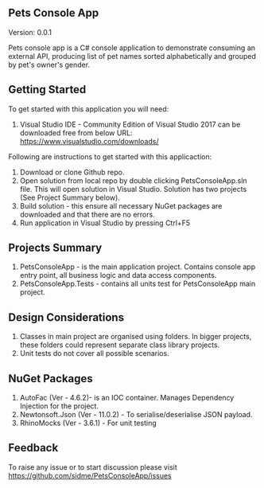 Pets Console App
----------------
Version: 0.0.1

Pets console app is a C# console application to demonstrate consuming an external API, producing list of pet names sorted alphabetically and grouped by pet's owner's gender.



Getting Started
---------------


To get started with this application you will need:
1. Visual Studio IDE - Community Edition of Visual Studio 2017 can be downloaded free from below URL:
    https://www.visualstudio.com/downloads/


Following are instructions to get started with this applicaction:

1. Download or clone Github repo.
2. Open solution from local repo by double clicking PetsConsoleApp.sln file. This will open solution in Visual Studio. Solution has two projects (See Project Summary below).
3. Build solution - this ensure all necessary NuGet packages are downloaded and that there are no errors.
4. Run application in Visual Studio by pressing Ctrl+F5



Projects Summary
----------------

1. PetsConsoleApp - is the main application project. Contains console app entry point, all business logic and data access components.
2. PetsConsoleApp.Tests - contains all units test for PetsConsoleApp main project.


Design Considerations
---------------------
1. Classes in main project are organised using folders. In bigger projects, these folders could represent separate class library projects.
2. Unit tests do not cover all possible scenarios.



NuGet Packages
---------------------------------

1. AutoFac (Ver - 4.6.2)- is an IOC container. Manages Dependency Injection for the project.
2. Newtonsoft.Json (Ver - 11.0.2) - To serialise/deserialise JSON payload.
3. RhinoMocks (Ver - 3.6.1) - For unit testing


Feedback
---------
To raise any issue or to start discussion please visit https://github.com/sidme/PetsConsoleApp/issues
